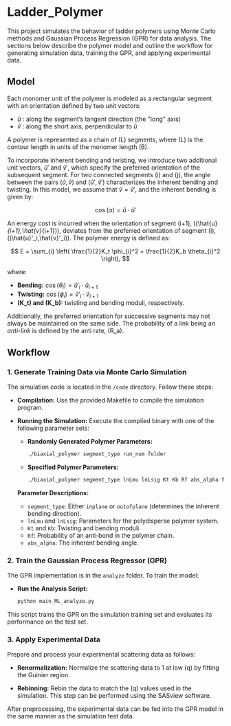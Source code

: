 # Ladder_Polymer

This project simulates the behavior of ladder polymers using Monte Carlo methods and Gaussian Process Regression (GPR) for data analysis. The sections below describe the polymer model and outline the workflow for generating simulation data, training the GPR, and applying experimental data.

## Model

Each monomer unit of the polymer is modeled as a rectangular segment with an orientation defined by two unit vectors:
- $\hat{u}$ : along the segment’s tangent direction (the "long" axis)
- $\hat{v}$ : along the short axis, perpendicular to $\hat{u}$

A polymer is represented as a chain of \(L\) segments, where \(L\) is the contour length in units of the monomer length \(B\).

To incorporate inherent bending and twisting, we introduce two additional unit vectors, $\hat{u}'$ and $\hat{v}'$, which specify the preferred orientation of the subsequent segment. For two connected segments \(i\) and \(j\), the angle between the pairs $(\hat{u}, \hat{v})$ and $(\hat{u}', \hat{v}')$ characterizes the inherent bending and twisting. In this model, we assume that $\hat{v} = \hat{v}'$, and the inherent bending is given by:

$$
\cos(\alpha) = \hat{u} \cdot \hat{u}'
$$

An energy cost is incurred when the orientation of segment \(i+1\), \((\hat{u}_{i+1},\hat{v}_{i+1})\), deviates from the preferred orientation of segment \(i\), \((\hat{u}'_i,\hat{v}'_i)\). The polymer energy is defined as:

$$
E = \sum_{i} \left( \frac{1}{2}K_t \phi_{i}^2 + \frac{1}{2}K_b \theta_{i}^2 \right),
$$

where:
- **Bending:** $\cos(\theta_{i}) = \hat{u}'_i \cdot \hat{u}_{i+1}$
- **Twisting:** $\cos(\phi_{i}) = \hat{v}'_i \cdot \hat{v}_{i+1}$
- **\(K_t\) and \(K_b\):** twisting and bending moduli, respectively.

Additionally, the preferred orientation for successive segments may not always be maintained on the same side. The probability of a link being an *anti-link* is defined by the anti rate, \(R_a\).

## Workflow

### 1. Generate Training Data via Monte Carlo Simulation

The simulation code is located in the `/code` directory. Follow these steps:

- **Compilation:**
  Use the provided Makefile to compile the simulation program.

- **Running the Simulation:**
  Execute the compiled binary with one of the following parameter sets:

  - **Randomly Generated Polymer Parameters:**
    ```bash
    ./biaxial_polymer segment_type run_num folder
    ```

  - **Specified Polymer Parameters:**
    ```bash
    ./biaxial_polymer segment_type lnLmu lnLsig Kt Kb Rf abs_alpha folder
    ```

  **Parameter Descriptions:**
  - `segment_type`: Either `inplane` or `outofplane` (determines the inherent bending direction).
  - `lnLmu` and `lnLsig`: Parameters for the polydisperse polymer system.
  - `Kt` and `Kb`: Twisting and bending moduli.
  - `Rf`: Probability of an anti-bond in the polymer chain.
  - `abs_alpha`: The inherent bending angle.

### 2. Train the Gaussian Process Regressor (GPR)

The GPR implementation is in the `analyze` folder. To train the model:

- **Run the Analysis Script:**
  ```bash
  python main_ML_analyze.py
  ```
This script trains the GPR on the simulation training set and evaluates its performance on the test set.

### 3. Apply Experimental Data

Prepare and process your experimental scattering data as follows:

- **Renormalization:**
  Normalize the scattering data to 1 at low \(q\) by fitting the Guinier region.

- **Rebinning:**
  Rebin the data to match the \(q\) values used in the simulation. This step can be performed using the SASview software.

After preprocessing, the experimental data can be fed into the GPR model in the same manner as the simulation test data.
